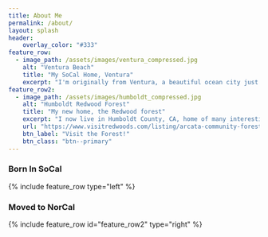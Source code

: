 ```yaml
---
title: About Me
permalink: /about/
layout: splash
header:
    overlay_color: "#333"
feature_row:
  - image_path: /assets/images/ventura_compressed.jpg
    alt: "Ventura Beach"
    title: "My SoCal Home, Ventura"
    excerpt: "I'm originally from Ventura, a beautiful ocean city just south of Santa Barbara/San Luis Obisbo and just north of Los Angeles.<br><br>I love it there. Definitely a super cool place to visit and go to some of the sights. Santa Barbara is kind of a better version, but nevermind :)."
feature_row2:
  - image_path: /assets/images/humboldt_compressed.jpg
    alt: "Humboldt Redwood Forest"
    title: "My new home, the Redwood forest"
    excerpt: "I now live in Humboldt County, CA, home of many interesting people and many more beautiful sights to see. It is still new to me, but it is quickly becoming home and somewhere I am as comfortable as I can be.<br><br>Check out the community forest if you're in the Humboldt area!"
    url: "https://www.visitredwoods.com/listing/arcata-community-forest/489/"
    btn_label: "Visit the Forest!"
    btn_class: "btn--primary"
---
```


<h3>Born In SoCal</h3>
{% include feature_row type="left" %}
<h3>Moved to NorCal</h3>
{% include feature_row id="feature_row2" type="right" %}